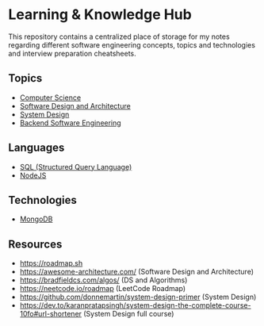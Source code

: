 # Learning & Knowledge Hub

This repository contains a centralized place of storage for my notes regarding different software engineering concepts, topics and technologies and interview preparation cheatsheets.

## Topics

- [Computer Science](computer-science-hub.md)
- [Software Design and Architecture](software-design-and-architecture-hub.md)
- [System Design](system-design-hub.md)
- [Backend Software Engineering](backend-software-engineering-hub.md)

## Languages

- [SQL (Structured Query Language)](sql-hub.md)
- [NodeJS](nodejs-hub.md)

## Technologies

- [MongoDB](mongodb-hub.md) 

## Resources

- https://roadmap.sh
- https://awesome-architecture.com/ (Software Design and Architecture)
- https://bradfieldcs.com/algos/ (DS and Algorithms)
- https://neetcode.io/roadmap (LeetCode Roadmap)
- https://github.com/donnemartin/system-design-primer (System Design)
- https://dev.to/karanpratapsingh/system-design-the-complete-course-10fo#url-shortener (System Design full course)
